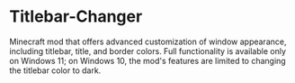 # Titlebar-Changer
Minecraft mod that offers advanced customization of window appearance, including titlebar, title, and border colors. Full functionality is available only on Windows 11; on Windows 10, the mod's features are limited to changing the titlebar color to dark.
